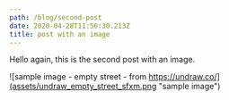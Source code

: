 ```yaml
---
path: /blog/second-post
date: 2020-04-28T11:56:30.213Z
title: post with an image
---
```

Hello again, this is the second post with an image.

![sample image - empty street - from https://undraw.co/](assets/undraw_empty_street_sfxm.png "sample image")